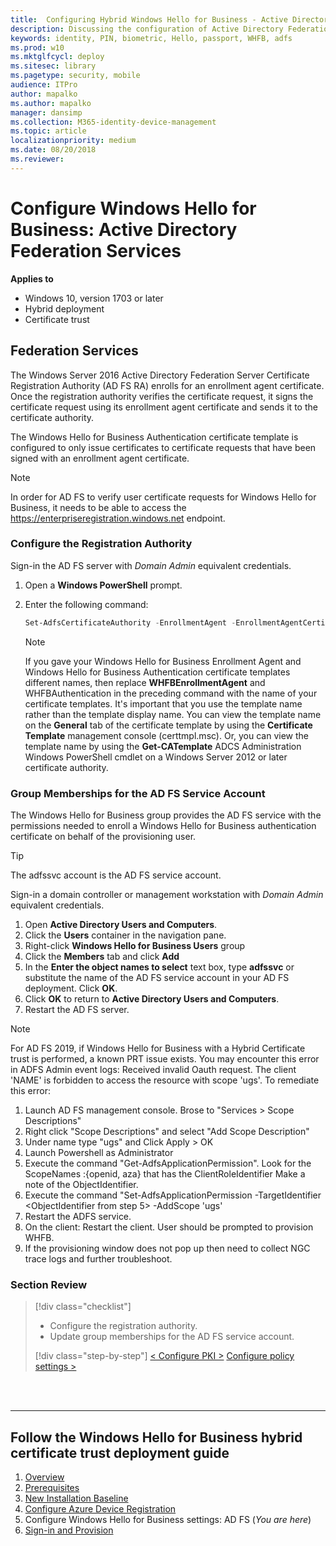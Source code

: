 ```yaml
---
title:  Configuring Hybrid Windows Hello for Business - Active Directory Federation Services (ADFS)
description: Discussing the configuration of Active Directory Federation Services (ADFS) in a Hybrid deployment of Windows Hello for Business
keywords: identity, PIN, biometric, Hello, passport, WHFB, adfs
ms.prod: w10
ms.mktglfcycl: deploy
ms.sitesec: library
ms.pagetype: security, mobile
audience: ITPro
author: mapalko
ms.author: mapalko
manager: dansimp
ms.collection: M365-identity-device-management
ms.topic: article
localizationpriority: medium
ms.date: 08/20/2018
ms.reviewer: 
---
```

# Configure Windows Hello for Business: Active Directory Federation Services

**Applies to**

- Windows 10, version 1703 or later
- Hybrid deployment
- Certificate trust

## Federation Services

The Windows Server 2016 Active Directory Federation Server Certificate Registration Authority (AD FS RA) enrolls for an enrollment agent certificate. Once the registration authority verifies the certificate request, it signs the certificate request using its enrollment agent certificate and sends it to the certificate authority.

The Windows Hello for Business Authentication certificate template is configured to only issue certificates to certificate requests that have been signed with an enrollment agent certificate.

> [!NOTE]
> In order for AD FS to verify user certificate requests for Windows Hello for Business, it needs to be able to access the https://enterpriseregistration.windows.net endpoint.

### Configure the Registration Authority

Sign-in the AD FS server with *Domain Admin* equivalent credentials. 

1. Open a **Windows PowerShell** prompt.
2. Enter the following command:
  
    ```PowerShell
    Set-AdfsCertificateAuthority -EnrollmentAgent -EnrollmentAgentCertificateTemplate WHFBEnrollmentAgent -WindowsHelloCertificateTemplate WHFBAuthentication -WindowsHelloCertificateProxyEnabled $true
    ```

    >[!NOTE]
    > If you gave your Windows Hello for Business Enrollment Agent and Windows Hello for Business Authentication certificate templates different names, then replace **WHFBEnrollmentAgent** and WHFBAuthentication in the preceding command with the name of your certificate templates.  It's important that you use the template name rather than the template display name.  You can view the template name on the **General** tab of the certificate template by using the **Certificate Template** management console (certtmpl.msc).  Or, you can view the template name by using the **Get-CATemplate** ADCS Administration Windows PowerShell cmdlet on a Windows Server 2012 or later certificate authority.

### Group Memberships for the AD FS Service Account

The Windows Hello for Business group provides the AD FS service with the permissions needed to enroll a Windows Hello for Business authentication certificate on behalf of the provisioning user.

> [!TIP]
> The adfssvc account is the AD FS service account.

Sign-in a domain controller or management workstation with _Domain Admin_ equivalent credentials.

1. Open **Active Directory Users and Computers**.
2. Click the **Users** container in the navigation pane.
3. Right-click **Windows Hello for Business Users** group
4. Click the **Members** tab and click **Add**
5. In the **Enter the object names to select** text box, type **adfssvc** or substitute the name of the AD FS service account in your AD FS deployment.  Click **OK**.
6. Click **OK** to return to **Active Directory Users and Computers**.
7. Restart the AD FS server.

> [!NOTE] 
>For AD FS 2019, if Windows Hello for Business with a Hybrid Certificate trust is performed, a known PRT issue exists. You may encounter this error in ADFS Admin event logs: Received invalid Oauth request. The client 'NAME' is forbidden to access the resource with scope 'ugs'. To remediate this error:
>
> 1. Launch AD FS management console. Brose to "Services > Scope Descriptions"
> 2. Right click "Scope Descriptions" and select "Add Scope Description"
> 3. Under name type "ugs" and Click Apply > OK
> 4. Launch Powershell as Administrator
> 5. Execute the command "Get-AdfsApplicationPermission". Look for the ScopeNames :{openid, aza} that has the ClientRoleIdentifier Make a note of the ObjectIdentifier.
> 6. Execute the command "Set-AdfsApplicationPermission -TargetIdentifier <ObjectIdentifier from step 5> -AddScope 'ugs'
> 7. Restart the ADFS service.
> 8. On the client: Restart the client. User should be prompted to provision WHFB.
> 9. If the provisioning window does not pop up then need to collect NGC trace logs and further troubleshoot.

### Section Review

> [!div class="checklist"]
> * Configure the registration authority.
> * Update group memberships for the AD FS service account.
> 
> 
> [!div class="step-by-step"]
> [< Configure PKI >](hello-hybrid-cert-whfb-settings-pki.md)
> [Configure policy settings >](hello-hybrid-cert-whfb-settings-policy.md)

<br><br>

<hr>

## Follow the Windows Hello for Business hybrid certificate trust deployment guide
1. [Overview](hello-hybrid-cert-trust.md)
2. [Prerequisites](hello-hybrid-cert-trust-prereqs.md)
3. [New Installation Baseline](hello-hybrid-cert-new-install.md)
4. [Configure Azure Device Registration](hello-hybrid-cert-trust-devreg.md)
5. Configure Windows Hello for Business settings: AD FS (*You are here*)
6. [Sign-in and Provision](hello-hybrid-cert-whfb-provision.md)

